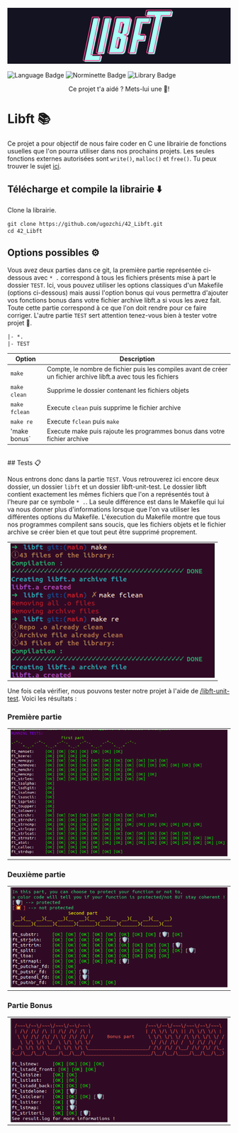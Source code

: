 ![Libft logo](img/libft_logo.png)

![Language Badge](https://img.shields.io/badge/C-fe428e?logo=C&label=language&labelColor=151515) ![Norminette Badge](https://img.shields.io/badge/passing-brightgreen?logo=42&label=norminette&labelColor=151515) ![Library Badge](https://img.shields.io/badge/none-c40233?logo=GitHub&label=library%20used&labelColor=151515)
<p align="center">
	Ce projet t'a aidé ? Mets-lui une 🌟!
	
# Libft 📚

Ce projet a pour objectif de nous faire coder en C une librairie de fonctions usuelles que l'on pourra utiliser dans nos prochains projets.
Les seules fonctions externes autorisées sont `write()`, `malloc()` et `free()`. 
Tu peux trouver le sujet [ici](fr.subject.pdf).

## Télécharge et compile la librairie ⬇️

Clone la librairie.

```
git clone https://github.com/ugozchi/42_Libft.git
cd 42_Libft
```

## Options possibles ⚙️

Vous avez deux parties dans ce git, la première partie représentée ci-dessous avec `* .` correspond à tous les fichiers présents mise à part le dossier `TEST`. Ici, vous pouvez utiliser les options classiques d'un Makefile (options ci-dessous) mais aussi l'option bonus qui vous permettra d'ajouter vos fonctions bonus dans votre fichier archive libft.a si vous les avez fait.
Toute cette partie correspond à ce que l'on doit rendre pour ce faire corriger.
L'autre partie `TEST` sert attention tenez-vous bien à tester votre projet 🎉.
  
```
|- *.
|- TEST
```
  
| Option | Description |
| --- | --- |
| `make` | Compte, le nombre de fichier puis les compiles avant de créer un fichier archive libft.a avec tous les fichiers |
| `make clean` | Supprime le dossier contenant les fichiers objets |
| `make fclean` | Execute `clean` puis supprime le fichier archive |
| `make re` | Execute `fclean` puis `make` |
| 'make bonus` | Execute make puis rajoute les programmes bonus dans votre fichier archive |
<br>
## Tests  📋

Nous entrons donc dans la partie `TEST`. Vous retrouverez ici encore deux dossier, un dossier `libft` et un dossier libft-unit-test.
Le dossier libft contient exactement les mêmes fichiers que l'on a représentés tout à l'heure par ce symbole `* .`. La seule différence est dans le Makefile qui lui va nous donner plus d'informations lorsque que l'on va utiliser les différentes options du Makefile. 
L'éxecution du Makefile montre que tous nos programmes compilent sans soucis, que les fichiers objets et le fichier archive se créer bien et que tout peut être supprimé proprement.

| |
| --- |
| <img src="./img/Compilation.png" /> |

Une fois cela vérifier, nous pouvons tester notre projet à l'aide de [/libft-unit-test](https://github.com/alelievr/libft-unit-test).
Voici les résultats :

### Première partie

| |
| --- |
| <img src="./img/Test_first_part.png" /> |

### Deuxième partie

| |
| --- |
| <img src="./img/Test_2nd_part.png" /> |

### Partie Bonus

| |
| --- |
| <img src="./img/Test_bonus_part.png" /> |
